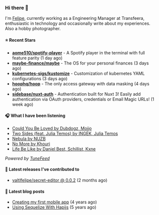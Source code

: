 ### Hi there 👋

I'm [Felipe](https://felipevm.com), currently working as a Engineering Manager at Transfeera, enthusiastic in technology and occasionally write about my experiences. Also a hobby photographer.

#### ⭐ Recent Stars
- **[aome510/spotify-player](https://github.com/aome510/spotify-player)** - A Spotify player in the terminal with full feature parity (1 day ago)
- **[maybe-finance/maybe](https://github.com/maybe-finance/maybe)** - The OS for your personal finances (3 days ago)
- **[kubernetes-sigs/kustomize](https://github.com/kubernetes-sigs/kustomize)** - Customization of kubernetes YAML configurations (3 days ago)
- **[hoophq/hoop](https://github.com/hoophq/hoop)** - The only access gateway with data masking (4 days ago)
- **[sidebase/nuxt-auth](https://github.com/sidebase/nuxt-auth)** - Authentication built for Nuxt 3! Easily add authentication via OAuth providers, credentials or Email Magic URLs! (1 week ago)

#### 🎧 What I have been listening
- [Could You Be Loved by Dubdogz, Mojjo](https://open.spotify.com/track/74PQjt9auBuTHXoQk9ryS4)
- [Two Sides (feat. Julia Temos) by INGEK, Julia Temos](https://open.spotify.com/track/3tyYBPax1BWTXwgL86131f)
- [Nebula by NUZB](https://open.spotify.com/track/2QBIMr3RAUr6OxoOIHM4r5)
- [No More by Khouri](https://open.spotify.com/track/2C4MdwrfFhWAp4p5tOiIOG)
- [Life Be Like by Daniel Best, Schillist, Kxne](https://open.spotify.com/track/7F0Du6uA4OwKZDVErvNC9F)

_Powered by [TuneFeed](https://tunefeed.app?ref=valtlfelipe-gh-profile)_ 

#### 🚀 Latest releases I've contributed to


- [valtlfelipe/secret-editor @ 0.0.2](https://github.com/valtlfelipe/secret-editor/releases/tag/0.0.2) (2 months ago)

#### 📄 Latest blog posts
- [Creating my first mobile app](https://felipevm.com/posts/creating-my-first-mobile-app/) (4 years ago)
- [Using Sequelize With Hapijs](https://felipevm.com/posts/using-sequelize-with-hapijs/) (5 years ago)
